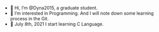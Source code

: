 - 👋 Hi, I’m @Dyna2015, a graduate student.
- 👀 I’m interested in Programming. And I will note down some learning process in the Git.
- 🌱 July 8th, 2021 I start learning C Language. 



<!---
Dyna2015/Dyna2015 is a ✨ special ✨ repository because its `README.md` (this file) appears on your GitHub profile.
You can click the Preview link to take a look at your changes.
--->
